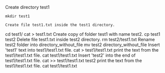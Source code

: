 Create directory test1
```console
mkdir test1
```

    Create file test1.txt inside the test1 directory.
cd test1/
cat > test1.txt
    Create copy of folder test1 with name test2.
cp test1 test2
    Delete file test1.txt inside test2 directory.
rm test2/test1.txt
    Rename test2 folder into directory_without_file
mv test2 directory_without_file
    Insert 'test1' text into test1/test1.txt file.
cat > test1/test1.txt
    print the text from the test1/test1.txt file.
cat test1/test1.txt
    Insert 'test2' into the end of test1/test1.txt file.
cat >> test1/test1.txt
test2
    print the text from the test1/test1.txt file.
cat test1/test1.txt
